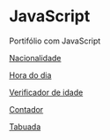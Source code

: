 # JavaScript
Portifólio com JavaScript

<a href="https://anselmoalegria.github.io/JavaScript/Exercicios/Ex001/ex001.html" target:_blank>Nacionalidade

<a href="https://anselmoalegria.github.io/JavaScript/Exercicios/Ex002/ex002.html">Hora do dia

<a href="https://anselmoalegria.github.io/JavaScript/Exercicios/Ex003/modelo.html">Verificador de idade

<a href="https://anselmoalegria.github.io/JavaScript/Exercicios/Ex004/contador.html">Contador

<a href="https://anselmoalegria.github.io/JavaScript/Exercicios/Ex005/tabuada.html">Tabuada


